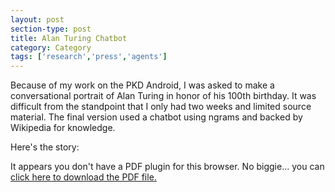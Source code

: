 ```yaml
---
layout: post
section-type: post
title: Alan Turing Chatbot
category: Category
tags: ['research','press','agents']
---
```

Because of my work on the PKD Android, I was asked to make a conversational portrait of Alan Turing in honor of his 100th birthday. It was difficult from the standpoint that I only had two weeks and limited source material. The final version used a chatbot using ngrams and backed by Wikipedia for knowledge.

Here's the story:

<object data="https://blogs.memphis.edu/aolney/files/2019/10/dailytexan_turing.pdf" type="application/pdf" width="100%" height="600px">
 
  <p>It appears you don't have a PDF plugin for this browser.
  No biggie... you can <a href="https://blogs.memphis.edu/aolney/files/2019/10/dailytexan_turing.pdf">click here to
  download the PDF file.</a></p>
  
</object>
